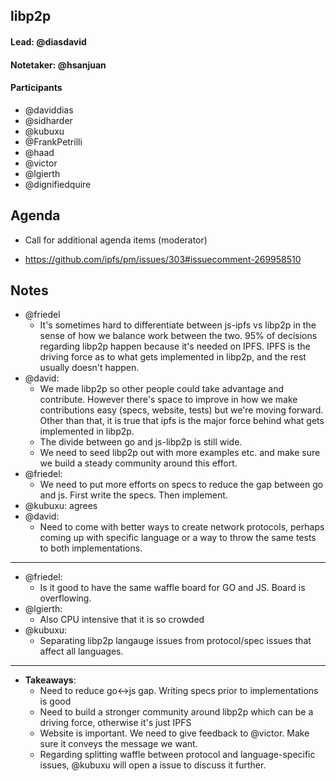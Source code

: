 ## libp2p

#### Lead: @diasdavid
#### Notetaker: @hsanjuan

#### Participants

- @daviddias
- @sidharder
- @kubuxu
- @FrankPetrilli
- @haad
- @victor
- @lgierth
- @dignifiedquire

## Agenda
<!-- Ensure notetaker is present before you begin -->
- Call for additional agenda items (moderator)

- https://github.com/ipfs/pm/issues/303#issuecomment-269958510



<!-- Add items here -->

## Notes

  - @friedel
    - It's sometimes hard to differentiate between js-ipfs vs libp2p in the sense of how we balance work between the two. 95% of decisions regarding libp2p happen because it's needed on IPFS. IPFS is the driving force as to what gets implemented in libp2p, and the rest usually doesn't happen.
  - @david:
    -  We made libp2p so other people could take advantage and contribute. However there's space to improve in how we make contributions easy (specs, website, tests) but we're moving forward. Other than that, it is true that ipfs is the major force behind what gets implemented in libp2p.
    - The divide between go and js-libp2p is still wide.
    - We need to seed libp2p out with more examples etc. and make sure we build a steady community around this effort.
  - @friedel:
    - We need to put more efforts on specs to reduce the gap between go and js. First write the specs. Then implement. 
  - @kubuxu: agrees
  - @david:
      - Need to come with better ways to create network protocols, perhaps coming up with specific language or a way to throw the same tests to both implementations.

----
  - @friedel:
      - Is it good to have the same waffle board for GO and JS. Board is overflowing.
  - @lgierth:
      - Also CPU intensive that it is so crowded
  - @kubuxu:
      - Separating libp2p langauge issues from protocol/spec issues that affect all languages.

----

  - **Takeaways**:
    - Need to reduce go<->js gap. Writing specs prior to implementations is good
    - Need to build a stronger community around libp2p which can be a driving force, otherwise it's just IPFS
    - Website is important. We need to give feedback to @victor. Make sure it conveys the message we want.
    - Regarding splitting waffle between protocol and language-specific issues, @kubuxu will open a issue to discuss it further.






<!-- After each call, it is the responsibility of the notetaker to save the last
version of the notes in a file in ipfs/pm/meeting-notes, by opening a branch and
submitting a PR. -->
